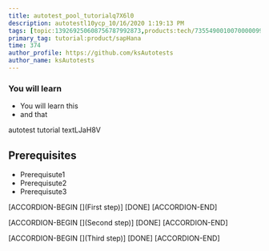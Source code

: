 ```yaml
---
title: autotest_pool_tutorialq7X6l0
description: autotestl10ycp_10/16/2020 1:19:13 PM
tags: [topic:139269250608756787992873,products:tech/73554900100700000996,tutorial:experience/advanced]
primary_tag: tutorial:product/sapHana
time: 374
author_profile: https://github.com/ksAutotests
author_name: ksAutotests
---
```

### You will learn
- You will learn this
- and that

autotest tutorial textLJaH8V

## Prerequisites
- Prerequisute1
- Prerequisute2
- Prerequisute3

[ACCORDION-BEGIN [](First step)]
[DONE]
[ACCORDION-END]

[ACCORDION-BEGIN [](Second step)]
[DONE]
[ACCORDION-END]

[ACCORDION-BEGIN [](Third step)]
[DONE]
[ACCORDION-END]

